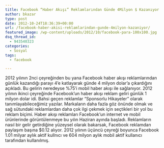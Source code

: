 ```yaml
---
title: Facebook “Haber Akışı” Reklamlarından Günde 4Milyon $ Kazanıyor
author: bkazar
type: post
date: 2012-10-24T18:36:39+00:00
url: /facebook-haber-akisi-reklamlarindan-gunde-4milyon-kazaniyor/
featured_image: /wp-content/uploads/2012/10/facebook-para-100x100.jpg
dsq_thread_id:
  - 943540323
categories:
  - Sosyal
tags:
  - facebook

---
```

2012 yılının 2nci çeyreğinden bu yana Facebook haber akışı reklamlarından günlük kazandığı parayı 4’e katlayarak günde 4 milyon dolar’a çıkardığını açıkladı. Bu gelirin neredeyse %75’i mobil haber akışı ile sağlanıyor. 2012 yılının ikinci çeyreğinde Facebook’un haber akışı reklam geliri günlük 1 milyon dolar idi. Bahsi geçen reklamlar “Sponsorlu Hikayeler” olarak tanımlayabileceğimiz yazılar. Markaların daha fazla göz önünde olmak ve sağ sütundaki reklamlardan daha çok ilgi çekmek için seçtikleri bir yol bu reklam biçimi. Haber akışı reklamları Facebook’un internet ve mobil ürünlerinde görüntülenmeye bu yılın Haziran ayında başladı. Reklamların nasıl bir gelir getirdiğine yüzeysel olarak bakarsak, Facebook reklamdan paylaşım başına $0.12 alıyor. 2012 yılının üçüncü çeyreği boyunca Facebook 1.01 milyar aylık aktif kullnıcı ve 604 milyon aylık mobil aktif kullanıcı tarafından kullanılmış.